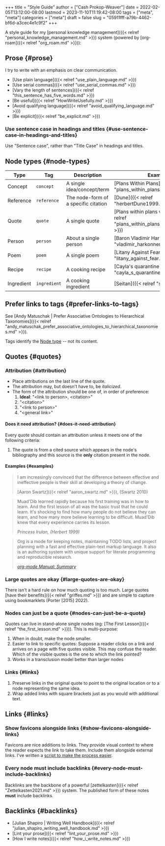 +++
title = "Style Guide"
author = ["Cash Prokop-Weaver"]
date = 2022-02-05T13:12:00-08:00
lastmod = 2023-11-10T11:19:42-08:00
tags = ["meta", "meta"]
categories = ["meta"]
draft = false
slug = "05911fff-a79b-4462-bf6d-a3cec4e1c9f2"
+++

A style guide for my [personal knowledge management]({{< relref "personal_knowledge_management.md" >}}) system (powered by [org-roam]({{< relref "org_roam.md" >}})):


## Prose {#prose}

I try to write with an emphasis on clear communication.

-   [Use plain language]({{< relref "use_plain_language.md" >}})
-   [Use serial commas]({{< relref "use_serial_commas.md" >}})
-   [Vary the length of sentences]({{< relref "this_sentence_has_five_words.md" >}})
-   [Be useful]({{< relref "HowWriteUsefully.md" >}})
-   [Avoid qualifying language]({{< relref "avoid_qualifying_language.md" >}})
-   [Be explicit]({{< relref "be_explicit.md" >}})


### Use sentence case in headings and titles {#use-sentence-case-in-headings-and-titles}

Use "Sentence case", rather than "Title Case" in headings and titles.


## Node types {#node-types}

| Type       | Tag          | Description                          | Example                                                                                |
|------------|--------------|--------------------------------------|----------------------------------------------------------------------------------------|
| Concept    | `concept`    | A single idea/concept/term           | [Plans Within Plans]({{< relref "plans_within_plans.md" >}})                           |
| Reference  | `reference`  | The node-form of a specific citation | [Dune]({{< relref "herbertDune1999.md" >}})                                            |
| Quote      | `quote`      | A single quote                       | [Plans within plans within plans]({{< relref "plans_within_plans_within_plans.md" >}}) |
| Person     | `person`     | About a single person                | [Baron Vladimir Harkonnen]({{< relref "vladimir_harkonnen.md" >}})                     |
| Poem       | `poem`       | A single poem                        | [Litany Against Fear]({{< relref "litany_against_fear.md" >}})                         |
| Recipe     | `recipe`     | A cooking recipe                     | [Cayla's quarantine ramen]({{< relref "cayla_s_quarantine_ramen.md" >}})               |
| Ingredient | `ingredient` | A cooking ingredient                 | [Seitan]({{< relref "seitan.md" >}})                                                   |


## Prefer links to tags {#prefer-links-to-tags}

See [Andy Matuschak | Prefer Associative Ontologies to Hierarchical Taxonomies]({{< relref "andy_matuschak_prefer_associative_ontologies_to_hierarchical_taxonomies.md" >}}).

Tags identify the [Node type](#node-types) -- not its content.


## Quotes {#quotes}


### Attribution {#attribution}

-   Place attributions on the last line of the quote.
-   The attribution may, but doesn't have to, be _italicized_.
-   The form of the attribution should be one of, in order of preference:
    1.  **Ideal**: "&lt;link to person&gt;, &lt;citation&gt;"
    2.  "&lt;citation&gt;"
    3.  "&lt;link to person&gt;"
    4.  "&lt;general link&gt;"


#### Does it need attribution? {#does-it-need-attribution}

Every quote should contain an attribution unless it meets one of the following criteria:

1.  The quote is from a cited source which appears in the node's bibliography and this source is the **only** citation present in the node.


#### Examples {#examples}

> I am increasingly convinced that the difference between effective and ineffective people is their skill at developing a theory of change.
>
> [Aaron Swartz]({{< relref "aaron_swartz.md" >}}), (Swartz 2010)

<!--quoteend-->

> Muad'Dib learned rapidly because his first training was in how to learn. And the first lesson of all was the basic trust that he could learn. It's shocking to find how many people do not believe they can learn, and how many more believe learning to be difficult. Muad'Dib knew that every experience carries its lesson.
>
> _Princess Irulan, (Herbert 1999)_

<!--quoteend-->

> Org is a mode for keeping notes, maintaining TODO lists, and project planning with a fast and effective plain-text markup language. It also is an authoring system with unique support for literate programming and reproducible research.
>
> _[org-mode Manual: Summary](https://orgmode.org/manual/Summary.html)_


### Large quotes are okay {#large-quotes-are-okay}

There isn't a hard rule on how much quoting is too much. Large quotes [have their benefits]({{< relref "griffes.md" >}}) and are simple to capture using bookmarklets (Porter [2015] 2022).


### Nodes can just be a quote {#nodes-can-just-be-a-quote}

Quotes can live in stand-alone single nodes (eg: [The First Lesson]({{< relref "the_first_lesson.md" >}})). This is multi-purpose:

1.  When in doubt, make the node smaller.
2.  Easier to link to specific quotes: Suppose a reader clicks on a link and arrives on a page with five quotes visible. This may confuse the reader. Which of the visible quotes is the one to which the link pointed?
3.  Works in a transclusion model better than larger nodes


### Links {#links}

1.  Preserve links in the original quote to point to the original location or to a node representing the same idea.
2.  Wrap added links with square brackets just as you would with additional text.


## Links {#links}


### Show favicons alongside links {#show-favicons-alongside-links}

Favicons are nice additions to links. They provide visual context to where the reader expects the link to take them. Include them alongside external links. I've written a [script to make the process easier](https://github.com/cashweaver/basic-favicon-links).


### Every node must include backlinks {#every-node-must-include-backlinks}

Backlinks are the backbone of a powerful [zettelkasten]({{< relref "Zettelkasten2021.md" >}}) system. The published form of these notes **must** include backlinks.


## Backlinks {#backlinks}

-   [Julian Shapiro | Writing Well Handbook]({{< relref "julian_shapiro_writing_well_handbook.md" >}})
-   [Lint your prose]({{< relref "lint_your_prose.md" >}})
-   [How I write notes]({{< relref "how_i_write_notes.md" >}})
